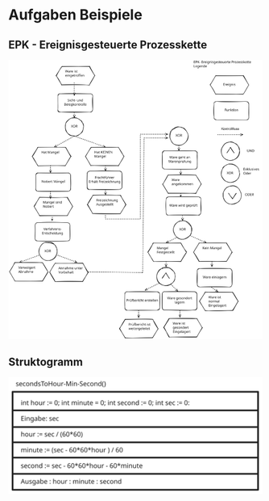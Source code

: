 # Aufgaben Beispiele
## EPK - Ereignisgesteuerte Prozesskette
![APK](./img/EPK.svg)

## Struktogramm
![Alt text](./img/StruktogrammTime.svg)